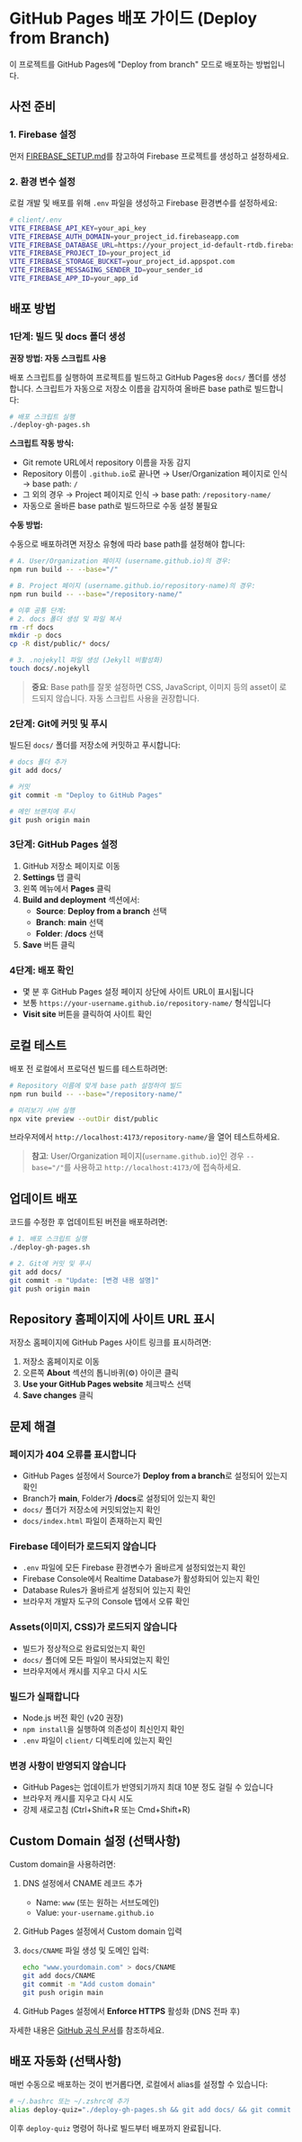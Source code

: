 # GitHub Pages 배포 가이드 (Deploy from Branch)

이 프로젝트를 GitHub Pages에 "Deploy from branch" 모드로 배포하는 방법입니다.

## 사전 준비

### 1. Firebase 설정

먼저 [FIREBASE_SETUP.md](./FIREBASE_SETUP.md)를 참고하여 Firebase 프로젝트를 생성하고 설정하세요.

### 2. 환경 변수 설정

로컬 개발 및 배포를 위해 `.env` 파일을 생성하고 Firebase 환경변수를 설정하세요:

```bash
# client/.env
VITE_FIREBASE_API_KEY=your_api_key
VITE_FIREBASE_AUTH_DOMAIN=your_project_id.firebaseapp.com
VITE_FIREBASE_DATABASE_URL=https://your_project_id-default-rtdb.firebaseio.com
VITE_FIREBASE_PROJECT_ID=your_project_id
VITE_FIREBASE_STORAGE_BUCKET=your_project_id.appspot.com
VITE_FIREBASE_MESSAGING_SENDER_ID=your_sender_id
VITE_FIREBASE_APP_ID=your_app_id
```

## 배포 방법

### 1단계: 빌드 및 docs 폴더 생성

**권장 방법: 자동 스크립트 사용**

배포 스크립트를 실행하여 프로젝트를 빌드하고 GitHub Pages용 `docs/` 폴더를 생성합니다.
스크립트가 자동으로 저장소 이름을 감지하여 올바른 base path로 빌드합니다:

```bash
# 배포 스크립트 실행
./deploy-gh-pages.sh
```

**스크립트 작동 방식:**
- Git remote URL에서 repository 이름을 자동 감지
- Repository 이름이 `.github.io`로 끝나면 → User/Organization 페이지로 인식 → base path: `/`
- 그 외의 경우 → Project 페이지로 인식 → base path: `/repository-name/`
- 자동으로 올바른 base path로 빌드하므로 수동 설정 불필요

**수동 방법:**

수동으로 배포하려면 저장소 유형에 따라 base path를 설정해야 합니다:

```bash
# A. User/Organization 페이지 (username.github.io)의 경우:
npm run build -- --base="/"

# B. Project 페이지 (username.github.io/repository-name)의 경우:
npm run build -- --base="/repository-name/"

# 이후 공통 단계:
# 2. docs 폴더 생성 및 파일 복사
rm -rf docs
mkdir -p docs
cp -R dist/public/* docs/

# 3. .nojekyll 파일 생성 (Jekyll 비활성화)
touch docs/.nojekyll
```

> **중요**: Base path를 잘못 설정하면 CSS, JavaScript, 이미지 등의 asset이 로드되지 않습니다.
> 자동 스크립트 사용을 권장합니다.

### 2단계: Git에 커밋 및 푸시

빌드된 `docs/` 폴더를 저장소에 커밋하고 푸시합니다:

```bash
# docs 폴더 추가
git add docs/

# 커밋
git commit -m "Deploy to GitHub Pages"

# 메인 브랜치에 푸시
git push origin main
```

### 3단계: GitHub Pages 설정

1. GitHub 저장소 페이지로 이동
2. **Settings** 탭 클릭
3. 왼쪽 메뉴에서 **Pages** 클릭
4. **Build and deployment** 섹션에서:
   - **Source**: **Deploy from a branch** 선택
   - **Branch**: **main** 선택
   - **Folder**: **/docs** 선택
5. **Save** 버튼 클릭

### 4단계: 배포 확인

- 몇 분 후 GitHub Pages 설정 페이지 상단에 사이트 URL이 표시됩니다
- 보통 `https://your-username.github.io/repository-name/` 형식입니다
- **Visit site** 버튼을 클릭하여 사이트 확인

## 로컬 테스트

배포 전 로컬에서 프로덕션 빌드를 테스트하려면:

```bash
# Repository 이름에 맞게 base path 설정하여 빌드
npm run build -- --base="/repository-name/"

# 미리보기 서버 실행
npx vite preview --outDir dist/public
```

브라우저에서 `http://localhost:4173/repository-name/`을 열어 테스트하세요.

> **참고**: User/Organization 페이지(`username.github.io`)인 경우 `--base="/"`를 사용하고 `http://localhost:4173/`에 접속하세요.

## 업데이트 배포

코드를 수정한 후 업데이트된 버전을 배포하려면:

```bash
# 1. 배포 스크립트 실행
./deploy-gh-pages.sh

# 2. Git에 커밋 및 푸시
git add docs/
git commit -m "Update: [변경 내용 설명]"
git push origin main
```

## Repository 홈페이지에 사이트 URL 표시

저장소 홈페이지에 GitHub Pages 사이트 링크를 표시하려면:

1. 저장소 홈페이지로 이동
2. 오른쪽 **About** 섹션의 톱니바퀴(⚙️) 아이콘 클릭
3. **Use your GitHub Pages website** 체크박스 선택
4. **Save changes** 클릭

## 문제 해결

### 페이지가 404 오류를 표시합니다

- GitHub Pages 설정에서 Source가 **Deploy from a branch**로 설정되어 있는지 확인
- Branch가 **main**, Folder가 **/docs**로 설정되어 있는지 확인
- `docs/` 폴더가 저장소에 커밋되었는지 확인
- `docs/index.html` 파일이 존재하는지 확인

### Firebase 데이터가 로드되지 않습니다

- `.env` 파일에 모든 Firebase 환경변수가 올바르게 설정되었는지 확인
- Firebase Console에서 Realtime Database가 활성화되어 있는지 확인
- Database Rules가 올바르게 설정되어 있는지 확인
- 브라우저 개발자 도구의 Console 탭에서 오류 확인

### Assets(이미지, CSS)가 로드되지 않습니다

- 빌드가 정상적으로 완료되었는지 확인
- `docs/` 폴더에 모든 파일이 복사되었는지 확인
- 브라우저에서 캐시를 지우고 다시 시도

### 빌드가 실패합니다

- Node.js 버전 확인 (v20 권장)
- `npm install`을 실행하여 의존성이 최신인지 확인
- `.env` 파일이 `client/` 디렉토리에 있는지 확인

### 변경 사항이 반영되지 않습니다

- GitHub Pages는 업데이트가 반영되기까지 최대 10분 정도 걸릴 수 있습니다
- 브라우저 캐시를 지우고 다시 시도
- 강제 새로고침 (Ctrl+Shift+R 또는 Cmd+Shift+R)

## Custom Domain 설정 (선택사항)

Custom domain을 사용하려면:

1. DNS 설정에서 CNAME 레코드 추가
   - Name: `www` (또는 원하는 서브도메인)
   - Value: `your-username.github.io`

2. GitHub Pages 설정에서 Custom domain 입력

3. `docs/CNAME` 파일 생성 및 도메인 입력:
   ```bash
   echo "www.yourdomain.com" > docs/CNAME
   git add docs/CNAME
   git commit -m "Add custom domain"
   git push origin main
   ```

4. GitHub Pages 설정에서 **Enforce HTTPS** 활성화 (DNS 전파 후)

자세한 내용은 [GitHub 공식 문서](https://docs.github.com/en/pages/configuring-a-custom-domain-for-your-github-pages-site)를 참조하세요.

## 배포 자동화 (선택사항)

매번 수동으로 배포하는 것이 번거롭다면, 로컬에서 alias를 설정할 수 있습니다:

```bash
# ~/.bashrc 또는 ~/.zshrc에 추가
alias deploy-quiz="./deploy-gh-pages.sh && git add docs/ && git commit -m 'Deploy update' && git push origin main"
```

이후 `deploy-quiz` 명령어 하나로 빌드부터 배포까지 완료됩니다.

